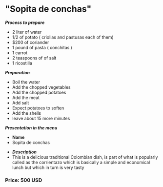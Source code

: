 # "Sopita de conchas"
**_Process to prepare_**

* 2 liter of water
* 1/2 of potato  ( criollas and pastusas each of them)
* $200 of coriander
* 1 pound of pasta ( conchitas )
* 1 carrot
* 2 teaspoons of of salt
* 1 ricostilla

**_Preparation_**

* Boil the water
* Add the chopped vegetables
* Add the chopped potatoes
* Add the meat
* Add salt
* Expect potatoes to soften
* Add the shells
* leave about 15 more minutes

**_Presentation in the menu_**
* **Name**
* Sopita de conchas
- **_Description_**
- This is a delicious traditional Colombian dish, is part of what is popularly called as the corrientazo which is basically a simple and economical lunch but which in turn is very tasty

### Price: 500 USD